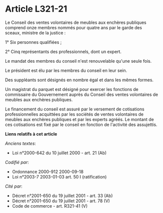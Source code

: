 # Article L321-21

Le Conseil des ventes volontaires de meubles aux enchères publiques comprend onze membres nommés pour quatre ans par le garde
des sceaux, ministre de la justice :

1° Six personnes qualifiées ;

2° Cinq représentants des professionnels, dont un expert.

Le mandat des membres du conseil n'est renouvelable qu'une seule fois.

Le président est élu par les membres du conseil en leur sein.

Des suppléants sont désignés en nombre égal et dans les mêmes formes.

Un magistrat du parquet est désigné pour exercer les fonctions de commissaire du Gouvernement auprès du Conseil des ventes
volontaires de meubles aux enchères publiques.

Le financement du conseil est assuré par le versement de cotisations professionnelles acquittées par les sociétés de ventes
volontaires de meubles aux enchères publiques et par les experts agréés. Le montant de ces cotisations est fixé par le
conseil en fonction de l'activité des assujettis.

**Liens relatifs à cet article**

_Anciens textes_:

  - Loi n°2000-642 du 10 juillet 2000 - art. 21 (Ab)

_Codifié par_:

  - Ordonnance 2000-912 2000-09-18
  - Loi n°2003-7 2003-01-03 art. 50 I (ratification)

_Cité par_:

  - Décret n°2001-650 du 19 juillet 2001 - art. 33 (Ab)
  - Décret n°2001-650 du 19 juillet 2001 - art. 78 (V)
  - Code de commerce - art. R321-41 (V)

